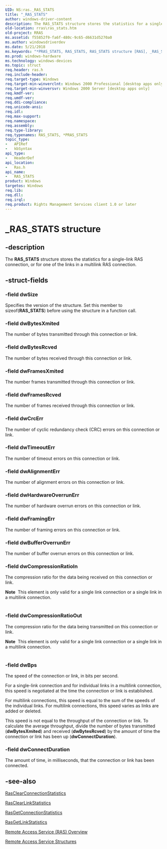 ```yaml
---
UID: NS:ras._RAS_STATS
title: "_RAS_STATS"
author: windows-driver-content
description: The RAS_STATS structure stores the statistics for a single-link RAS connection, or for one of the links in a multilink RAS connection.
old-location: rras\ras_stats.htm
old-project: RRAS
ms.assetid: f55852f9-fa6f-480c-9c65-d6631d5270a0
ms.author: windowsdriverdev
ms.date: 5/21/2018
ms.keywords: "*PRAS_STATS, RAS_STATS, RAS_STATS structure [RAS], _RAS_STATS, _ras_ras_stats, ras/RAS_STATS, rras.ras_stats"
ms.prod: windows-hardware
ms.technology: windows-devices
ms.topic: struct
req.header: ras.h
req.include-header: 
req.target-type: Windows
req.target-min-winverclnt: Windows 2000 Professional [desktop apps only]
req.target-min-winversvr: Windows 2000 Server [desktop apps only]
req.kmdf-ver: 
req.umdf-ver: 
req.ddi-compliance: 
req.unicode-ansi: 
req.idl: 
req.max-support: 
req.namespace: 
req.assembly: 
req.type-library: 
req.typenames: RAS_STATS, *PRAS_STATS
topic_type:
-	APIRef
-	kbSyntax
api_type:
-	HeaderDef
api_location:
-	Ras.h
api_name:
-	RAS_STATS
product: Windows
targetos: Windows
req.lib: 
req.dll: 
req.irql: 
req.product: Rights Management Services client 1.0 or later
---
```


# _RAS_STATS structure


## -description


The 
<b>RAS_STATS</b> structure stores the statistics for a single-link RAS connection, or for one of the links in a multilink RAS connection.


## -struct-fields




### -field dwSize

Specifies the version of the structure. Set this member to sizeof(<b>RAS_STATS</b>) before using the structure in a function call.


### -field dwBytesXmited

The number of bytes transmitted through this connection or link.


### -field dwBytesRcved

The number of bytes received through this connection or link.


### -field dwFramesXmited

The number frames transmitted through this connection or link.


### -field dwFramesRcved

The number of frames received through this connection or link.


### -field dwCrcErr

The number of cyclic redundancy check (CRC) errors on this connection or link.


### -field dwTimeoutErr

The number of timeout errors on this connection or link.


### -field dwAlignmentErr

The number of alignment errors on this connection or link.


### -field dwHardwareOverrunErr

The number of hardware overrun errors on this connection or link.


### -field dwFramingErr

The number of framing errors on this connection or link.


### -field dwBufferOverrunErr

The number of buffer overrun errors on this connection or link.


### -field dwCompressionRatioIn

The compression ratio for the data being received on this connection or link.

<div class="alert"><b>Note</b>  This element is only valid for a single link connection or a single link in a multilink connection.</div>
<div> </div>

### -field dwCompressionRatioOut

The compression ratio for the data being transmitted on this connection or link.

<div class="alert"><b>Note</b>  This element is only valid for a single link connection or a single link in a multilink connection.</div>
<div> </div>

### -field dwBps

The speed of the connection or link, in bits per second. 




For a single-link connection and for individual links in a multilink connection, this speed is negotiated at the time the connection or link is established.

For multilink connections, this speed is equal to the sum of the speeds of the individual links. For multilink connections, this speed varies as links are added or deleted.

This speed is not equal to the throughput of the connection or link. To calculate the average throughput, divide the number of bytes transmitted (<b>dwBytesXmited</b>) and received (<b>dwBytesRcved</b>) by the amount of time the connection or link has been up (<b>dwConnectDuration</b>).


### -field dwConnectDuration

The amount of time, in milliseconds, that the connection or link has been connected.


## -see-also




<a href="https://msdn.microsoft.com/b5c87ecd-4f21-46b5-91a3-41706907157a">RasClearConnectionStatistics</a>



<a href="https://msdn.microsoft.com/cac356a9-092c-4db2-b0a4-aaacfc514e29">RasClearLinkStatistics</a>



<a href="https://msdn.microsoft.com/2db03535-c2bd-4e04-a86f-e68fe5c1f805">RasGetConnectionStatistics</a>



<a href="https://msdn.microsoft.com/825a80c9-8023-4b7f-a303-f1eaa650e1d8">RasGetLinkStatistics</a>



<a href="https://msdn.microsoft.com/5016fa0b-72eb-484e-b8d7-af9de2e25689">Remote Access Service (RAS) Overview</a>



<a href="https://msdn.microsoft.com/c20e8892-7c5e-48cc-939a-9b747fefe09d">Remote Access Service Structures</a>
 

 

